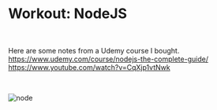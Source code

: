 # Workout: NodeJS

<br>

Here are some notes from a Udemy course I bought.
<br>
https://www.udemy.com/course/nodejs-the-complete-guide/
https://www.youtube.com/watch?v=CqXjp1vtNwk

<br>

![node](https://user-images.githubusercontent.com/55017307/90394247-9ce01680-e092-11ea-9c4f-d6d03e6abaad.PNG)
